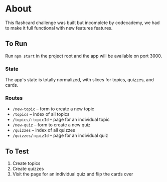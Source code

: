 # About

This flashcard challenge was built but incomplete by codecademy, we had to make it full functional with new features features.

## To Run

Run `npm start` in the project root and the app will be available on port 3000.

### State

The app's state is totally normalized, with slices for topics, quizzes, and cards.

### Routes

- `/new-topic` – form to create a new topic
- `/topics` – index of all topics
- `/topics/:topicId` – page for an individual topic
- `/new-quiz` – form to create a new quiz
- `/quizzes` – index of all quizzes
- `/quizzes/:quizId` – page for an individual quiz

## To Test

1. Create topics
2. Create quizzes
3. Visit the page for an individual quiz and flip the cards over

